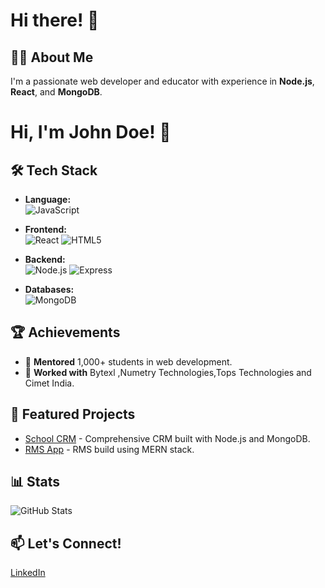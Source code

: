 # Hi there! 👋

## 👨‍💻 About Me
I'm a passionate web developer and educator with experience in **Node.js**, **React**, and **MongoDB**.
# Hi, I'm John Doe! 👋

## 🛠️ Tech Stack

- **Language:**  
  ![JavaScript](https://img.shields.io/badge/JavaScript-F7DF1E?style=flat-square&logo=javascript&logoColor=black) 

- **Frontend:**  
  ![React](https://img.shields.io/badge/React-61DAFB?style=flat-square&logo=react&logoColor=black) 
  ![HTML5](https://img.shields.io/badge/HTML5-E34F26?style=flat-square&logo=html5&logoColor=white)

- **Backend:**  
  ![Node.js](https://img.shields.io/badge/Node.js-339933?style=flat-square&logo=nodedotjs&logoColor=white) 
  ![Express](https://img.shields.io/badge/Express-000000?style=flat-square&logo=express&logoColor=white)

- **Databases:**  
  ![MongoDB](https://img.shields.io/badge/MongoDB-4EA94B?style=flat-square&logo=mongodb&logoColor=white)

## 🏆 Achievements
- 🌟 **Mentored** 1,000+ students in web development.
- 💼 **Worked with** Bytexl ,Numetry Technologies,Tops Technologies and Cimet India.

## 📂 Featured Projects
- [School CRM](https://github.com/subhamsg7/school-crm) - Comprehensive CRM built with Node.js and MongoDB.
- [RMS App](https://github.com/subhamsg7/craver-app) - RMS build using MERN stack.

## 📊 Stats
![GitHub Stats](https://github-readme-stats.vercel.app/api?username=subhamsg7&show_icons=true&theme=radical)

## 📫 Let's Connect!
[LinkedIn](https://linkedin.com/in/subham-das-160ab8204)
